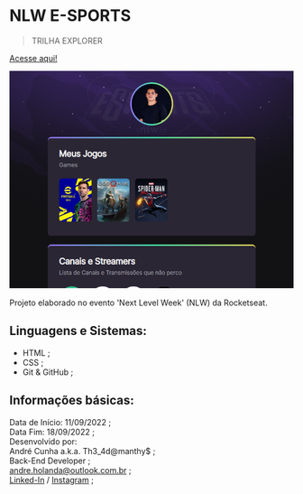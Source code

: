 # <nlw/> NLW E-SPORTS

> TRILHA EXPLORER

[Acesse aqui!](https://4damanthys.github.io/N.L.W.-e-Sports_Set22)

![Preview](./Config/preview.png)

Projeto elaborado no evento 'Next Level Week' (NLW) da Rocketseat.

## Linguagens e Sistemas:

- HTML ;
- CSS ;
- Git & GitHub ;

## Informações básicas:

Data de Início: 11/09/2022 ; \
Data Fim: 18/09/2022 ; \
Desenvolvido por: \
André Cunha a.k.a. Th3_4d@manthy$ ;\
Back-End Developer ;\
andre.holanda@outlook.com.br ;\
[Linked-In](https://www.linkedin.com/in/andreholanda90) / [Instagram](https://www.instagram.com/andreholanda_) ;